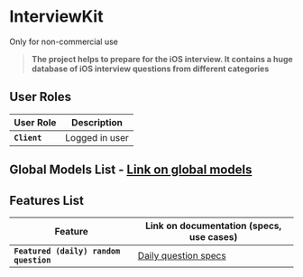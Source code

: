 # **InterviewKit**
Only for non-commercial use

> **The project helps to prepare for the iOS interview. It contains a huge database of iOS interview questions from different categories**

## **User Roles**
**User Role** | **Description**
------------- | -------------
**`Client`**  | Logged in user

## **Global Models List**  -  [Link on global models](Documentation/GlobalModelsSpec.md)

## **Features List**
**Feature**                 | **Link on documentation (specs, use cases)**
--------------------------- | -----------------------------------------------
**`Featured (daily) random question`** | [Daily question specs](Documentation/feature_FeaturedQuestion.md)